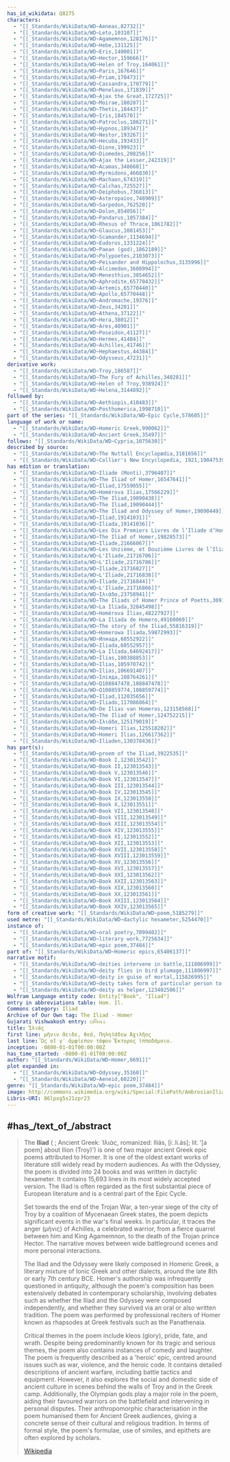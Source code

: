 ```yaml
---
has_id_wikidata: Q8275
characters:
  - "[[_Standards/WikiData/WD~Aeneas,82732]]"
  - "[[_Standards/WikiData/WD~Leto,103107]]"
  - "[[_Standards/WikiData/WD~Agamemnon,128176]]"
  - "[[_Standards/WikiData/WD~Hebe,131125]]"
  - "[[_Standards/WikiData/WD~Eris,140001]]"
  - "[[_Standards/WikiData/WD~Hector,159666]]"
  - "[[_Standards/WikiData/WD~Helen of Troy,164061]]"
  - "[[_Standards/WikiData/WD~Paris,167646]]"
  - "[[_Standards/WikiData/WD~Priam,170473]]"
  - "[[_Standards/WikiData/WD~Cassandra,170779]]"
  - "[[_Standards/WikiData/WD~Menelaus,171839]]"
  - "[[_Standards/WikiData/WD~Ajax the Great,172725]]"
  - "[[_Standards/WikiData/WD~Moirae,180287]]"
  - "[[_Standards/WikiData/WD~Thetis,184437]]"
  - "[[_Standards/WikiData/WD~Iris,184570]]"
  - "[[_Standards/WikiData/WD~Patroclus,186271]]"
  - "[[_Standards/WikiData/WD~Hypnos,189347]]"
  - "[[_Standards/WikiData/WD~Nestor,193267]]"
  - "[[_Standards/WikiData/WD~Hecuba,193433]]"
  - "[[_Standards/WikiData/WD~Dione,199923]]"
  - "[[_Standards/WikiData/WD~Diomedes,208256]]"
  - "[[_Standards/WikiData/WD~Ajax the Lesser,242319]]"
  - "[[_Standards/WikiData/WD~Acamas,348668]]"
  - "[[_Standards/WikiData/WD~Myrmidons,466830]]"
  - "[[_Standards/WikiData/WD~Machaon,674319]]"
  - "[[_Standards/WikiData/WD~Calchas,725527]]"
  - "[[_Standards/WikiData/WD~Deiphobus,736813]]"
  - "[[_Standards/WikiData/WD~Asteropaios,748909]]"
  - "[[_Standards/WikiData/WD~Sarpedon,762520]]"
  - "[[_Standards/WikiData/WD~Dolon,854056]]"
  - "[[_Standards/WikiData/WD~Pandarus,1057384]]"
  - "[[_Standards/WikiData/WD~Rhesus of Thrace,1061782]]"
  - "[[_Standards/WikiData/WD~Glaucus,1081453]]"
  - "[[_Standards/WikiData/WD~Scamander,1134694]]"
  - "[[_Standards/WikiData/WD~Eudoros,1331224]]"
  - "[[_Standards/WikiData/WD~Paean (god),1862189]]"
  - "[[_Standards/WikiData/WD~Polypoetes,2103073]]"
  - "[[_Standards/WikiData/WD~Peisander and Hippolochus,3135996]]"
  - "[[_Standards/WikiData/WD~Alcimedon,3608994]]"
  - "[[_Standards/WikiData/WD~Menesthius,3854652]]"
  - "[[_Standards/WikiData/WD~Aphrodite,65770432]]"
  - "[[_Standards/WikiData/WD~Artemis,65770440]]"
  - "[[_Standards/WikiData/WD~Apollo,65770448]]"
  - "[[_Standards/WikiData/WD~Andromache,19376]]"
  - "[[_Standards/WikiData/WD~Zeus,34201]]"
  - "[[_Standards/WikiData/WD~Athena,37122]]"
  - "[[_Standards/WikiData/WD~Hera,38012]]"
  - "[[_Standards/WikiData/WD~Ares,40901]]"
  - "[[_Standards/WikiData/WD~Poseidon,41127]]"
  - "[[_Standards/WikiData/WD~Hermes,41484]]"
  - "[[_Standards/WikiData/WD~Achilles,41746]]"
  - "[[_Standards/WikiData/WD~Hephaestus,44384]]"
  - "[[_Standards/WikiData/WD~Odysseus,47231]]"
derivative work:
  - "[[_Standards/WikiData/WD~Troy,186587]]"
  - "[[_Standards/WikiData/WD~The Fury of Achilles,340281]]"
  - "[[_Standards/WikiData/WD~Helen of Troy,938924]]"
  - "[[_Standards/WikiData/WD~Helena,3144892]]"
followed by:
  - "[[_Standards/WikiData/WD~Aethiopis,410483]]"
  - "[[_Standards/WikiData/WD~Posthomerica,1998710]]"
part of the series: "[[_Standards/WikiData/WD~Epic Cycle,578605]]"
language of work or name:
  - "[[_Standards/WikiData/WD~Homeric Greek,990062]]"
  - "[[_Standards/WikiData/WD~Ancient Greek,35497]]"
follows: "[[_Standards/WikiData/WD~Cypria,1075630]]"
described by source:
  - "[[_Standards/WikiData/WD~The Nuttall Encyclopædia,3181656]]"
  - "[[_Standards/WikiData/WD~Collier's New Encyclopedia, 1921,19047539]]"
has edition or translation:
  - "[[_Standards/WikiData/WD~Iliade (Monti),3796407]]"
  - "[[_Standards/WikiData/WD~The Iliad of Homer,16547641]]"
  - "[[_Standards/WikiData/WD~Iliad,17559055]]"
  - "[[_Standards/WikiData/WD~Homérova Ilias,17566229]]"
  - "[[_Standards/WikiData/WD~The Iliad,19090438]]"
  - "[[_Standards/WikiData/WD~The Iliad,19090444]]"
  - "[[_Standards/WikiData/WD~The Iliad and Odyssey of Homer,19090449]]"
  - "[[_Standards/WikiData/WD~Iliad,19141031]]"
  - "[[_Standards/WikiData/WD~Iliada,19141036]]"
  - "[[_Standards/WikiData/WD~Les Dix Premiers Livres de l’Iliade d’Homère,19210515]]"
  - "[[_Standards/WikiData/WD~The Iliad of Homer,19828573]]"
  - "[[_Standards/WikiData/WD~Iliade,21666067]]"
  - "[[_Standards/WikiData/WD~Les Unzième, et Douzième Livres de l’Iliade d'Homère,21714772]]"
  - "[[_Standards/WikiData/WD~L'Iliade,21716706]]"
  - "[[_Standards/WikiData/WD~L'Iliade,21716786]]"
  - "[[_Standards/WikiData/WD~Iliade,21716827]]"
  - "[[_Standards/WikiData/WD~L'Iliade,21716838]]"
  - "[[_Standards/WikiData/WD~Iliade,21716844]]"
  - "[[_Standards/WikiData/WD~L'Iliade,21716866]]"
  - "[[_Standards/WikiData/WD~Ιλιάδα,23758941]]"
  - "[[_Standards/WikiData/WD~The Iliads of Homer Prince of Poetts,30918410]]"
  - "[[_Standards/WikiData/WD~La Ilíada,32845498]]"
  - "[[_Standards/WikiData/WD~Homérova Ílias,48227927]]"
  - "[[_Standards/WikiData/WD~La Ilíada de Homero,49160069]]"
  - "[[_Standards/WikiData/WD~The story of the Iliad,55816319]]"
  - "[[_Standards/WikiData/WD~Homerowa Iliada,59872993]]"
  - "[[_Standards/WikiData/WD~Илиада,60552922]]"
  - "[[_Standards/WikiData/WD~Iliada,60552957]]"
  - "[[_Standards/WikiData/WD~La Ilíada,64692417]]"
  - "[[_Standards/WikiData/WD~Ílias,100388853]]"
  - "[[_Standards/WikiData/WD~Ilias,105970742]]"
  - "[[_Standards/WikiData/WD~Ilias,106691407]]"
  - "[[_Standards/WikiData/WD~Іліяда,108764261]]"
  - "[[_Standards/WikiData/WD~Q108847478,108847478]]"
  - "[[_Standards/WikiData/WD~Q108859774,108859774]]"
  - "[[_Standards/WikiData/WD~Iliad,112035656]]"
  - "[[_Standards/WikiData/WD~Iliado,117086864]]"
  - "[[_Standards/WikiData/WD~De Ilias van Homeros,123158568]]"
  - "[[_Standards/WikiData/WD~The Iliad of Homer,124752215]]"
  - "[[_Standards/WikiData/WD~Ιλιάδα,125179019]]"
  - "[[_Standards/WikiData/WD~Homeri Ilias,125518202]]"
  - "[[_Standards/WikiData/WD~Homeri Ilias,126617362]]"
  - "[[_Standards/WikiData/WD~Iliaden,130378436]]"
has part(s):
  - "[[_Standards/WikiData/WD~proem of the Iliad,3922535]]"
  - "[[_Standards/WikiData/WD~Book I,123013542]]"
  - "[[_Standards/WikiData/WD~Book II,123013543]]"
  - "[[_Standards/WikiData/WD~Book V,123013546]]"
  - "[[_Standards/WikiData/WD~Book VI,123013547]]"
  - "[[_Standards/WikiData/WD~Book III,123013544]]"
  - "[[_Standards/WikiData/WD~Book IV,123013545]]"
  - "[[_Standards/WikiData/WD~Book IX,123013550]]"
  - "[[_Standards/WikiData/WD~Book X,123013551]]"
  - "[[_Standards/WikiData/WD~Book VII,123013548]]"
  - "[[_Standards/WikiData/WD~Book VIII,123013549]]"
  - "[[_Standards/WikiData/WD~Book XIII,123013554]]"
  - "[[_Standards/WikiData/WD~Book XIV,123013555]]"
  - "[[_Standards/WikiData/WD~Book XI,123013552]]"
  - "[[_Standards/WikiData/WD~Book XII,123013553]]"
  - "[[_Standards/WikiData/WD~Book XVII,123013558]]"
  - "[[_Standards/WikiData/WD~Book XVIII,123013559]]"
  - "[[_Standards/WikiData/WD~Book XV,123013556]]"
  - "[[_Standards/WikiData/WD~Book XVI,123013557]]"
  - "[[_Standards/WikiData/WD~Book XXI,123013562]]"
  - "[[_Standards/WikiData/WD~Book XXII,123013563]]"
  - "[[_Standards/WikiData/WD~Book XIX,123013560]]"
  - "[[_Standards/WikiData/WD~Book XX,123013561]]"
  - "[[_Standards/WikiData/WD~Book XXIII,123013564]]"
  - "[[_Standards/WikiData/WD~Book XXIV,123013565]]"
form of creative work: "[[_Standards/WikiData/WD~poem,5185279]]"
used metre: "[[_Standards/WikiData/WD~dactylic hexameter,5254470]]"
instance of:
  - "[[_Standards/WikiData/WD~oral poetry,7099402]]"
  - "[[_Standards/WikiData/WD~literary work,7725634]]"
  - "[[_Standards/WikiData/WD~epic poem,37484]]"
part of: "[[_Standards/WikiData/WD~Homeric epics,65406137]]"
narrative motif:
  - "[[_Standards/WikiData/WD~deities intervene in battle,111806999]]"
  - "[[_Standards/WikiData/WD~deity flies in bird plumage,111806997]]"
  - "[[_Standards/WikiData/WD~deity in guise of mortal,115826995]]"
  - "[[_Standards/WikiData/WD~deity takes form of particular person to visit mortals,122367121]]"
  - "[[_Standards/WikiData/WD~deity as helper,123402506]]"
Wolfram Language entity code: Entity["Book", "Iliad"]
entry in abbreviations table: Hom. Il.
Commons category: Iliad
Archive of Our Own tag: The Iliad - Homer
Gujarati Vishwakosh entry: ઇલિયડ
title: Ἰλιάς
first line: μῆνιν ἄειδε, θεά, Πηληϊάδεω Ἀχιλῆος
last line: Ὣς οἵ γ᾽ ἀμφίεπον τάφον Ἕκτορος ἱπποδάμοιο.
inception: -0800-01-01T00:00:00Z 
has_time_started: -0800-01-01T00:00:00Z 
author: "[[_Standards/WikiData/WD~Homer,6691]]"
plot expanded in:
  - "[[_Standards/WikiData/WD~Odyssey,35160]]"
  - "[[_Standards/WikiData/WD~Aeneid,60220]]"
genre: "[[_Standards/WikiData/WD~epic poem,37484]]"
image: http://commons.wikimedia.org/wiki/Special:FilePath/AmbrosianIliadPict47Achilles.jpg
Libris-URI: 86lpxg5s21zpr23
---
```



## #has_/text_of_/abstract 

> The **Iliad** ( ; Ancient Greek: Ἰλιάς, romanized: Iliás, [iː.li.ás]; lit. '[a poem] about Ilion (Troy)') is one of two major ancient Greek epic poems attributed to Homer. It is one of the oldest extant works of literature still widely read by modern audiences. As with the Odyssey, the poem is divided into 24 books and was written in dactylic hexameter. It contains 15,693 lines in its most widely accepted version. The Iliad is often regarded as the first substantial piece of European literature and is a central part of the Epic Cycle.
>
> Set towards the end of the Trojan War, a ten-year siege of the city of Troy by a coalition of Mycenaean Greek states, the poem depicts significant events in the war's final weeks. In particular, it traces the anger (μῆνις) of Achilles, a celebrated warrior, from a fierce quarrel between him and King Agamemnon, to the death of the Trojan prince Hector. The narrative moves between wide battleground scenes and more personal interactions.
>
> The Iliad and the Odyssey were likely composed in Homeric Greek, a literary mixture of Ionic Greek and other dialects, around the late 8th or early 7th century BCE. Homer's authorship was infrequently questioned in antiquity, although the poem's composition has been extensively debated in contemporary scholarship, involving debates such as whether the Iliad and the Odyssey were composed independently, and whether they survived via an oral or also written tradition. The poem was performed by professional reciters of Homer known as rhapsodes at Greek festivals such as the Panathenaia.
>
> Critical themes in the poem include kleos (glory), pride, fate, and wrath. Despite being predominantly known for its tragic and serious themes, the poem also contains instances of comedy and laughter. The poem is frequently described as a 'heroic' epic, centred around issues such as war, violence, and the heroic code. It contains detailed descriptions of ancient warfare, including battle tactics and equipment. However, it also explores the social and domestic side of ancient culture in scenes behind the walls of Troy and in the Greek camp. Additionally, the Olympian gods play a major role in the poem, aiding their favoured warriors on the battlefield and intervening in personal disputes. Their anthropomorphic characterisation in the poem humanised them for Ancient Greek audiences, giving a concrete sense of their cultural and religious tradition. In terms of formal style, the poem's formulae, use of similes, and epithets are often explored by scholars.
>
> [Wikipedia](https://en.wikipedia.org/wiki/Iliad) 

